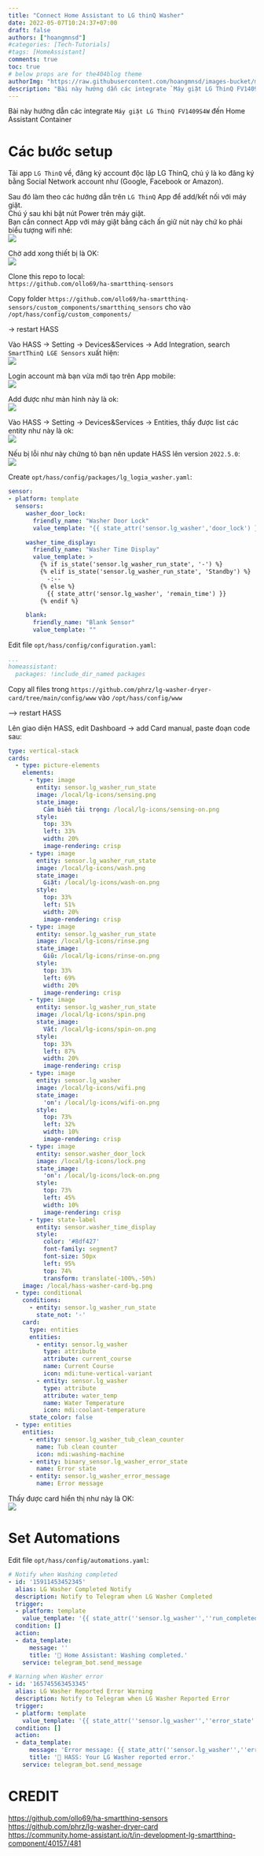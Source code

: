 ```yaml
---
title: "Connect Home Assistant to LG thinQ Washer"
date: 2022-05-07T10:24:37+07:00
draft: false
authors: ["hoangmnsd"]
#categories: [Tech-Tutorials]
#tags: [HomeAssistant]
comments: true
toc: true
# below props are for the404blog theme
authorImg: "https://raw.githubusercontent.com/hoangmnsd/images-bucket/master/static/images/hoangmsnd-avatar001.jpg"
description: "Bài này hướng dẫn các integrate `Máy giặt LG ThinQ FV1409S4W` đến Home Assistant Container"
---
```


Bài này hướng dẫn các integrate `Máy giặt LG ThinQ FV1409S4W` đến Home Assistant Container

# Các bước setup

Tải app `LG ThinQ` về, đăng ký account độc lập LG ThinQ, chú ý là ko đăng ký bằng Social Network account như (Google, Facebook or Amazon).

Sau đó làm theo các hướng dẫn trên `LG ThinQ` App để add/kết nối với máy giặt.  
Chú ý sau khi bật nút Power trên máy giặt.  
Bạn cần connect App với máy giặt bằng cách ấn giữ nút này chứ ko phải biểu tượng wifi nhé:  
![](https://raw.githubusercontent.com/hoangmnsd/images-bucket/master/static/images/hass-lg-washer-button-wifi.jpg)

Chờ add xong thiết bị là OK:   
![](https://raw.githubusercontent.com/hoangmnsd/images-bucket/master/static/images/hass-lg-washer-button-wifi-add-device.jpg)

Clone this repo to local:  
`https://github.com/ollo69/ha-smartthinq-sensors`

Copy folder `https://github.com/ollo69/ha-smartthinq-sensors/custom_components/smartthinq_sensors` cho vào 
`/opt/hass/config/custom_components/`

-> restart HASS

Vào HASS -> Setting -> Devices&Services -> Add Integration, search `SmartThinQ LGE Sensors` xuất hiện:  
![](https://raw.githubusercontent.com/hoangmnsd/images-bucket/master/static/images/hass-integration-search-lg-thinq.jpg)

Login account mà bạn vừa mới tạo trên App mobile:  
![](https://raw.githubusercontent.com/hoangmnsd/images-bucket/master/static/images/hass-integration-submit-lg-thinq.jpg)

Add được như màn hình này là ok:  
![](https://raw.githubusercontent.com/hoangmnsd/images-bucket/master/static/images/hass-integration-lg-thinq.jpg)

Vào HASS -> Setting -> Devices&Services -> Entities, thấy được list các entity như này là ok:  
![](https://raw.githubusercontent.com/hoangmnsd/images-bucket/master/static/images/hass-entities-lg-washer.jpg)

Nếu bị lỗi như này chứng tỏ bạn nên update HASS lên version `2022.5.0`:  
![](https://raw.githubusercontent.com/hoangmnsd/images-bucket/master/static/images/hass-lg-thinq-integration-require-2022.5.0.jpg)

Create `opt/hass/config/packages/lg_logia_washer.yaml`:  
```yaml
sensor:
- platform: template
  sensors:
     washer_door_lock:
       friendly_name: "Washer Door Lock"
       value_template: "{{ state_attr('sensor.lg_washer','door_lock') }}"

     washer_time_display:
       friendly_name: "Washer Time Display"
       value_template: >
         {% if is_state('sensor.lg_washer_run_state', '-') %}
         {% elif is_state('sensor.lg_washer_run_state', 'Standby') %}
           -:--
         {% else %}
           {{ state_attr('sensor.lg_washer', 'remain_time') }}
         {% endif %}

     blank:
       friendly_name: "Blank Sensor"
       value_template: ""
```

Edit file `opt/hass/config/configuration.yaml`:  
```yaml
...
homeassistant:
  packages: !include_dir_named packages
```

Copy all files trong `https://github.com/phrz/lg-washer-dryer-card/tree/main/config/www` vào `/opt/hass/config/www`

--> restart HASS  

Lên giao diện HASS, edit Dashboard -> add Card manual, paste đoạn code sau:  
```yaml
type: vertical-stack
cards:
  - type: picture-elements
    elements:
      - type: image
        entity: sensor.lg_washer_run_state
        image: /local/lg-icons/sensing.png
        state_image:
          Cảm biến tải trọng: /local/lg-icons/sensing-on.png
        style:
          top: 33%
          left: 33%
          width: 20%
          image-rendering: crisp
      - type: image
        entity: sensor.lg_washer_run_state
        image: /local/lg-icons/wash.png
        state_image:
          Giặt: /local/lg-icons/wash-on.png
        style:
          top: 33%
          left: 51%
          width: 20%
          image-rendering: crisp
      - type: image
        entity: sensor.lg_washer_run_state
        image: /local/lg-icons/rinse.png
        state_image:
          Giũ: /local/lg-icons/rinse-on.png
        style:
          top: 33%
          left: 69%
          width: 20%
          image-rendering: crisp
      - type: image
        entity: sensor.lg_washer_run_state
        image: /local/lg-icons/spin.png
        state_image:
          Vắt: /local/lg-icons/spin-on.png
        style:
          top: 33%
          left: 87%
          width: 20%
          image-rendering: crisp
      - type: image
        entity: sensor.lg_washer
        image: /local/lg-icons/wifi.png
        state_image:
          'on': /local/lg-icons/wifi-on.png
        style:
          top: 73%
          left: 32%
          width: 10%
          image-rendering: crisp
      - type: image
        entity: sensor.washer_door_lock
        image: /local/lg-icons/lock.png
        state_image:
          'on': /local/lg-icons/lock-on.png
        style:
          top: 73%
          left: 45%
          width: 10%
          image-rendering: crisp
      - type: state-label
        entity: sensor.washer_time_display
        style:
          color: '#8df427'
          font-family: segment7
          font-size: 50px
          left: 95%
          top: 74%
          transform: translate(-100%,-50%)
    image: /local/hass-washer-card-bg.png
  - type: conditional
    conditions:
      - entity: sensor.lg_washer_run_state
        state_not: '-'
    card:
      type: entities
      entities:
        - entity: sensor.lg_washer
          type: attribute
          attribute: current_course
          name: Current Course
          icon: mdi:tune-vertical-variant
        - entity: sensor.lg_washer
          type: attribute
          attribute: water_temp
          name: Water Temperature
          icon: mdi:coolant-temperature
      state_color: false
  - type: entities
    entities:
      - entity: sensor.lg_washer_tub_clean_counter
        name: Tub clean counter
        icon: mdi:washing-machine
      - entity: binary_sensor.lg_washer_error_state
        name: Error state
      - entity: sensor.lg_washer_error_message
        name: Error message

```
Thấy được card hiển thị như này là OK:  
![](https://raw.githubusercontent.com/hoangmnsd/images-bucket/master/static/images/hass-custom-card-lg-washer.jpg)

# Set Automations

Edit file `opt/hass/config/automations.yaml`: 
```yaml
# Notify when Washing completed
- id: '15911453452345'
  alias: LG Washer Completed Notify
  description: Notify to Telegram when LG Washer Completed
  trigger:
  - platform: template
    value_template: '{{ state_attr(''sensor.lg_washer'',''run_completed'') == ''on'' }}'
  condition: []
  action:
  - data_template:
      message: ''
      title: '🥳 Home Assistant: Washing completed.'
    service: telegram_bot.send_message

# Warning when Washer error
- id: '165745563453345'
  alias: LG Washer Reported Error Warning
  description: Notify to Telegram when LG Washer Reported Error
  trigger:
  - platform: template
    value_template: '{{ state_attr(''sensor.lg_washer'',''error_state'') == ''on'' }}'
  condition: []
  action:
  - data_template:
      message: 'Error message: {{ state_attr(''sensor.lg_washer'',''error_message'') }}'
      title: '🤨 HASS: Your LG Washer reported error.'
    service: telegram_bot.send_message
```


# CREDIT

https://github.com/ollo69/ha-smartthinq-sensors  
https://github.com/phrz/lg-washer-dryer-card  
https://community.home-assistant.io/t/in-development-lg-smartthinq-component/40157/481  